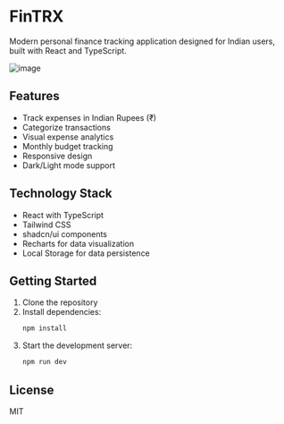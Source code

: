 
# FinTRX

Modern personal finance tracking application designed for Indian users, built with React and TypeScript.

![image](https://github.com/user-attachments/assets/5570a072-16b9-4f1a-bfd3-057eb11b3fa2)

## Features

- Track expenses in Indian Rupees (₹)
- Categorize transactions
- Visual expense analytics
- Monthly budget tracking
- Responsive design
- Dark/Light mode support

## Technology Stack

- React with TypeScript
- Tailwind CSS
- shadcn/ui components
- Recharts for data visualization
- Local Storage for data persistence

## Getting Started

1. Clone the repository
2. Install dependencies:
   ```bash
   npm install
   ```
3. Start the development server:
   ```bash
   npm run dev
   ```

## License

MIT

